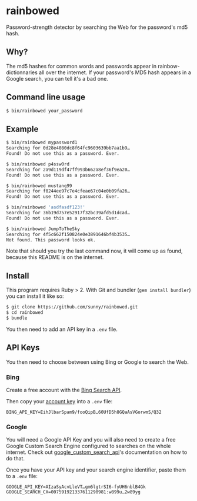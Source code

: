 rainbowed
=========

Password-strength detector by searching the Web for the password's md5 hash.

Why?
----

The md5 hashes for common words and passwords appear in rainbow-dictionnaries
all over the internet.
If your password's MD5 hash appears in a Google search, you can tell it's
a bad one.


Command line usage
------------------

```sh
$ bin/rainbowed your_password
```

Example
-------

```sh
$ bin/rainbowed mypassword1
Searching for 0d28e4080dc8f64fc9603639bb7aa1b9…
Found! Do not use this as a password. Ever.

$ bin/rainbowed p4ssw0rd
Searching for 2a9d119df47ff993b662a8ef36f9ea20…
Found! Do not use this as a password. Ever.

$ bin/rainbowed mustang99
Searching for f0244ee97c7e4cfeae67c04e0b09fa26…
Found! Do not use this as a password. Ever.

$ bin/rainbowed 'asdfasdf123!'
Searching for 36b19d757e52917f32bc39afd5d1dcad…
Found! Do not use this as a password. Ever.

$ bin/rainbowed JumpToTheSky
Searching for 4f5c662f150824e0e3891646bf4b3535…
Not found. This password looks ok.
```

Note that should you try the last command now, it will come up as found, because this README is on the internet.


Install
-------

This program requires Ruby > 2. With Git and bundler (`gem install bundler`)
you can install it like so:

```sh
$ git clone https://github.com/sunny/rainbowed.git
$ cd rainbowed
$ bundle
```

You then need to add an API key in a `.env` file.


API Keys
--------

You then need to choose between using Bing or Google to search the Web.

### Bing

Create a free account with the
[Bing Search API](https://datamarket.azure.com/dataset/bing/search).

Then copy your [account key](https://datamarket.azure.com/account/keys) into
a `.env` file:

    BING_API_KEY=EihJlbarSpam9/fooQipB…60UfD5h8GQaAsVGorwmS/Q32

### Google

You will need a Google API Key and you will also need to create a free
Google Custom Search Engine configured to searches on the whole internet.
Check out [google_custom_search_api](https://github.com/wiseleyb/google_custom_search_api#configure)'s
documentation on how to do that.

Once you have your API key and your search engine identifier,
paste them to a `.env` file:

    GOOGLE_API_KEY=AIzaSyAcvLleVT…gm6lgtrSI6-fyUH6nblB4Gk
    GOOGLE_SEARCH_CX=007591921337611290981:w899u…2w89yg

